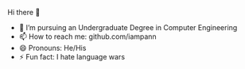   Hi there 👋


- 🔭 I’m pursuing an Undergraduate Degree
     in Computer Engineering
- 📫 How to reach me: github.com/iampann
- 😄 Pronouns: He/His
- ⚡ Fun fact: I hate language wars

